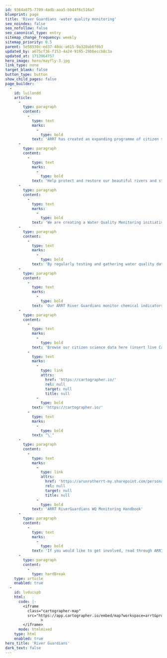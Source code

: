 ```yaml
---
id: 9364a075-7789-4adb-aaa5-bb44f6c516a7
blueprint: page
title: 'River Guardians -water quality monitoring'
seo_noindex: false
seo_nofollow: false
seo_canonical_type: entry
sitemap_change_frequency: weekly
sitemap_priority: 0.5
parent: 5e58530c-ed37-48dc-a615-9a320ab6f0b3
updated_by: a675cf36-f153-4a24-9195-29b6eccb8c3a
updated_at: 1713964757
hero_image: hero/mayfly-3.jpg
link_type: none
target_blank: false
button_type: button
show_child_pages: false
page_builder:
  -
    id: luilondd
    article:
      -
        type: paragraph
        content:
          -
            type: text
            marks:
              -
                type: bold
            text: 'ARRT has created an expanding programme of citizen science water quality testing across the Arun & Western Streams. Establishing a baseline view of the river’s health state allows us to understand where we can protect and restore our natural environment, and to see where possible pollution events occur.'
      -
        type: paragraph
        content:
          -
            type: text
            marks:
              -
                type: bold
            text: 'Help protect and restore our beautiful rivers and streams.'
      -
        type: paragraph
        content:
          -
            type: text
            marks:
              -
                type: bold
            text: 'We are creating a Water Quality Monitoring initiative led by you, our Citizen Scientists. With just a few hours a month you can help take monthly surveys of your local rivers to paint a long-term observation of our river’s chemical, pollution, and wildlife state.'
      -
        type: paragraph
        content:
          -
            type: text
            marks:
              -
                type: bold
            text: 'By regularly testing and gathering water quality data we can identify pollution events in our rivers and help create positive transformations for rivers within West Sussex and Hampshire. Collecting a meaningful long-term set of data will help guide decision making and enable positive changes for our river systems.'
      -
        type: paragraph
        content:
          -
            type: text
            marks:
              -
                type: bold
            text: 'Our ARRT River Guardians monitor chemical indicators such as phosphates, nitrates, turbidity, total dissolved solids and temperature, pollution and ecosystem observations and river characteristics.'
      -
        type: paragraph
        content:
          -
            type: text
            marks:
              -
                type: bold
            text: 'Browse our citizen science data here (insert live Cartographer data viewer map). '
          -
            type: text
            marks:
              -
                type: link
                attrs:
                  href: 'https://cartographer.io/'
                  rel: null
                  target: null
                  title: null
              -
                type: bold
            text: 'https://cartographer.io/'
          -
            type: text
            marks:
              -
                type: bold
            text: "\_"
      -
        type: paragraph
        content:
          -
            type: text
            marks:
              -
                type: link
                attrs:
                  href: 'https://arunrotherrt-my.sharepoint.com/personal/keir_arrt_org_uk/Documents/Documents/ARRT%20CaSTCo/Water%20Quality%20Project/Guides+Handbook/ARRT%20RiverGuardians%20WQ%20Monitoring%20Handbook.pdf'
                  rel: null
                  target: null
                  title: null
              -
                type: bold
            text: 'ARRT RiverGuardians WQ Monitoring Handbook'
      -
        type: paragraph
        content:
          -
            type: text
            marks:
              -
                type: bold
            text: 'If you would like to get involved, read through ARRT’s Water Quality Monitoring Handbook and contact keir@arrt.org.uk to sign up.'
      -
        type: paragraph
        content:
          -
            type: hardBreak
    type: article
    enabled: true
  -
    id: lvducspb
    html:
      code: |-
        <iframe
          class="cartographer-map"
          src="https://app.cartographer.io/embed/map?workspace=arrt&project=riverguardians&map=ArrtWaterQuality&when=year&zoom=10"
        		>
        </iframe>
      mode: htmlmixed
    type: html
    enabled: true
hero_title: 'River Guardians'
dark_text: false
---
```

